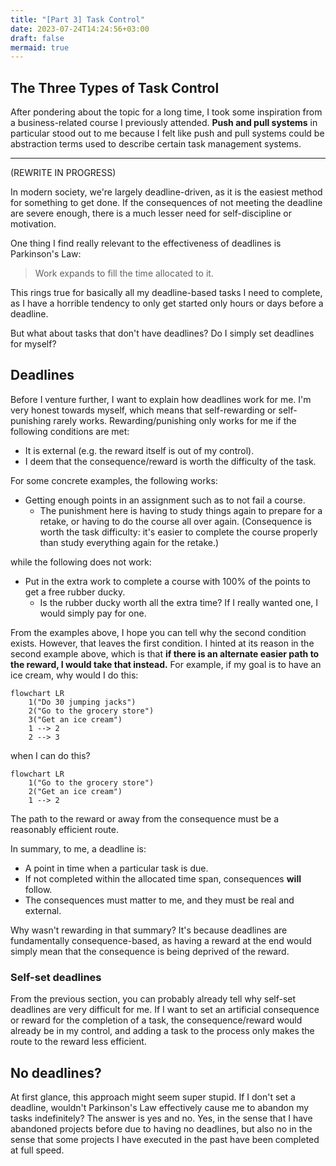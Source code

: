 ```yaml
---
title: "[Part 3] Task Control"
date: 2023-07-24T14:24:56+03:00
draft: false
mermaid: true
---
```


## The Three Types of Task Control

After pondering about the topic for a long time, I took some inspiration from a business-related course I previously attended. **Push and pull systems** in particular stood out to me because I felt like push and pull systems could be abstraction terms used to describe certain task management systems. 

---

(REWRITE IN PROGRESS)

In modern society, we're largely deadline-driven, as it is the easiest method for something to get done. If the consequences of not meeting the deadline are severe enough, there is a much lesser need for self-discipline or motivation.

One thing I find really relevant to the effectiveness of deadlines is Parkinson's Law:

> Work expands to fill the time allocated to it.

This rings true for basically all my deadline-based tasks I need to complete, as I have a horrible tendency to only get started only hours or days before a deadline.

But what about tasks that don't have deadlines? Do I simply set deadlines for myself?

## Deadlines

Before I venture further, I want to explain how deadlines work for me. I'm very honest towards myself, which means that self-rewarding or self-punishing rarely works. Rewarding/punishing only works for me if the following conditions are met:
- It is external (e.g. the reward itself is out of my control).
- I deem that the consequence/reward is worth the difficulty of the task.

For some concrete examples, the following works:
- Getting enough points in an assignment such as to not fail a course.
	- The punishment here is having to study things again to prepare for a retake, or having to do the course all over again. (Consequence is worth the task difficulty: it's easier to complete the course properly than study everything again for the retake.)

while the following does not work:
- Put in the extra work to complete a course with 100% of the points to get a free rubber ducky.
	- Is the rubber ducky worth all the extra time? If I really wanted one, I would simply pay for one.

From the examples above, I hope you can tell why the second condition exists. However, that leaves the first condition. I hinted at its reason in the second example above, which is that **if there is an alternate easier path to the reward, I would take that instead.** For example, if my goal is to have an ice cream, why would I do this:

```mermaid
flowchart LR
	1("Do 30 jumping jacks")
	2("Go to the grocery store")
	3("Get an ice cream")
	1 --> 2
	2 --> 3
```

when I can do this?

```mermaid
flowchart LR
	1("Go to the grocery store")
	2("Get an ice cream")
	1 --> 2
```

The path to the reward or away from the consequence must be a reasonably efficient route.

In summary, to me, a deadline is:
- A point in time when a particular task is due.
- If not completed within the allocated time span, consequences **will** follow.
- The consequences must matter to me, and they must be real and external.

Why wasn't rewarding in that summary? It's because deadlines are fundamentally consequence-based, as having a reward at the end would simply mean that the consequence is being deprived of the reward.

### Self-set deadlines

From the previous section, you can probably already tell why self-set deadlines are very difficult for me. If I want to set an artificial consequence or reward for the completion of a task, the consequence/reward would already be in my control, and adding a task to the process only makes the route to the reward less efficient.

## No deadlines?

At first glance, this approach might seem super stupid. If I don't set a deadline, wouldn't Parkinson's Law effectively cause me to abandon my tasks indefinitely? The answer is yes and no. Yes, in the sense that I have abandoned projects before due to having no deadlines, but also no in the sense that some projects I have executed in the past have been completed at full speed.